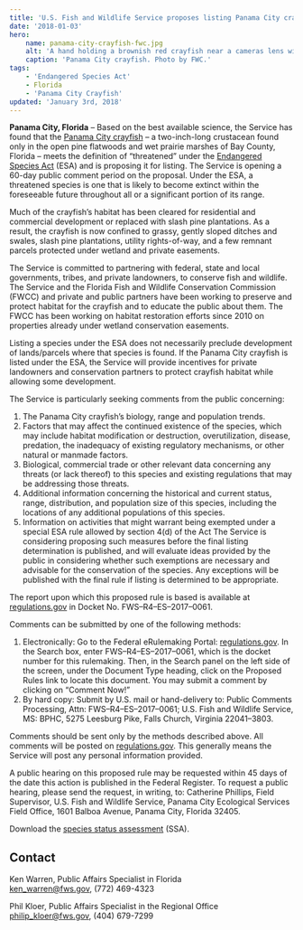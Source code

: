 ```yaml
---
title: 'U.S. Fish and Wildlife Service proposes listing Panama City crayfish as federally threatened'
date: '2018-01-03'
hero:
    name: panama-city-crayfish-fwc.jpg
    alt: 'A hand holding a brownish red crayfish near a cameras lens with a stream in the background.'
    caption: 'Panama City crayfish. Photo by FWC.'
tags:
    - 'Endangered Species Act'
    - Florida
    - 'Panama City Crayfish'
updated: 'January 3rd, 2018'
---
```


**Panama City, Florida** – Based on the best available science, the Service has found that the [Panama City crayfish](https://ecos.fws.gov/ecp0/profile/speciesProfile?sId=8915) – a two-inch-long crustacean found only in the open pine flatwoods and wet prairie marshes of Bay County, Florida – meets the definition of “threatened” under the [Endangered Species Act](/endangered-species-act) (ESA) and is proposing it for listing. The Service is opening a 60-day public comment period on the proposal. Under the ESA, a threatened species is one that is likely to become extinct within the foreseeable future throughout all or a significant portion of its range.

Much of the crayfish’s habitat has been cleared for residential and commercial development or replaced with slash pine plantations. As a result, the crayfish is now confined to grassy, gently sloped ditches and swales, slash pine plantations, utility rights-of-way, and a few remnant parcels protected under wetland and private easements. 

The Service is committed to partnering with federal, state and local governments, tribes, and private landowners, to conserve fish and wildlife. The Service and the Florida Fish and Wildlife Conservation Commission (FWCC) and private and public partners have been working to preserve and protect habitat for the crayfish and to educate the public about them. The FWCC has been working on habitat restoration efforts since 2010 on properties already under wetland conservation easements.

Listing a species under the ESA does not necessarily preclude development of lands/parcels where that species is found. If the Panama City crayfish is listed under the ESA, the Service will provide incentives for private landowners and conservation partners to protect crayfish habitat while allowing some development.

The Service is particularly seeking comments from the public concerning:

  1. The Panama City crayfish’s biology, range and population trends.
  2. Factors that may affect the continued existence of the species, which may include habitat modification or destruction, overutilization, disease, predation, the inadequacy of existing regulatory mechanisms, or other natural or manmade factors.
  3. Biological, commercial trade or other relevant data concerning any threats (or lack thereof) to this species and existing regulations that may be addressing those threats.
  4. Additional information concerning the historical and current status, range, distribution, and population size of this species, including the locations of any additional populations of this species.
  5. Information on activities that might warrant being exempted under a special ESA rule allowed by section 4(d) of the Act  The Service is considering proposing such measures before the final listing determination is published, and will evaluate ideas provided by the public in considering whether such exemptions are necessary and advisable for the conservation of the species.  Any exceptions will be published with the final rule if listing is determined to be appropriate.

The report upon which this proposed rule is based is available at [regulations.gov](https://www.regulations.gov/) in Docket No. FWS–R4–ES–2017–0061.

Comments can be submitted by one of the following methods:

  1. Electronically:  Go to the Federal eRulemaking Portal: [regulations.gov](https://www.regulations.gov).  In the Search box, enter FWS–R4–ES–2017–0061, which is the docket number for this rulemaking.  Then, in the Search panel on the left side of the screen, under the Document Type heading, click on the Proposed Rules link to locate this document.  You may submit a comment by clicking on “Comment Now!”
  2. By hard copy:  Submit by U.S. mail or hand-delivery to:  Public Comments Processing, Attn:  FWS–R4–ES–2017–0061; U.S. Fish and Wildlife Service, MS: BPHC, 5275 Leesburg Pike, Falls Church, Virginia 22041–3803.

Comments should be sent only by the methods described above.  All comments will be posted on [regulations.gov](https://www.regulations.gov).  This generally means the Service will post any personal information provided.

A public hearing on this proposed rule may be requested within 45 days of the date this action is published in the Federal Register. To request a public hearing, please send the request, in writing, to:  Catherine Phillips, Field Supervisor, U.S. Fish and Wildlife Service, Panama City Ecological Services Field Office, 1601 Balboa Avenue, Panama City, Florida  32405.

Download the [species status assessment](https://ecos.fws.gov/ServCat/DownloadFile/136342) (SSA).

## Contact

Ken Warren, Public Affairs Specialist in Florida  
[ken_warren@fws.gov](mailto:ken_warren@fws.gov), (772) 469-4323

Phil Kloer, Public Affairs Specialist in the Regional Office  
[philip_kloer@fws.gov](mailto:philip_kloer@fws.gov), (404) 679-7299
